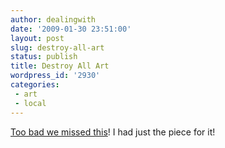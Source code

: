 ```yaml
---
author: dealingwith
date: '2009-01-30 23:51:00'
layout: post
slug: destroy-all-art
status: publish
title: Destroy All Art
wordpress_id: '2930'
categories:
 - art
 - local
---
```


[Too bad we missed this][1]! I had just the piece for it!

   [1]: http://www.dallasobserver.com/slideshow/view/230884/1 (Destroy AllArt!)

